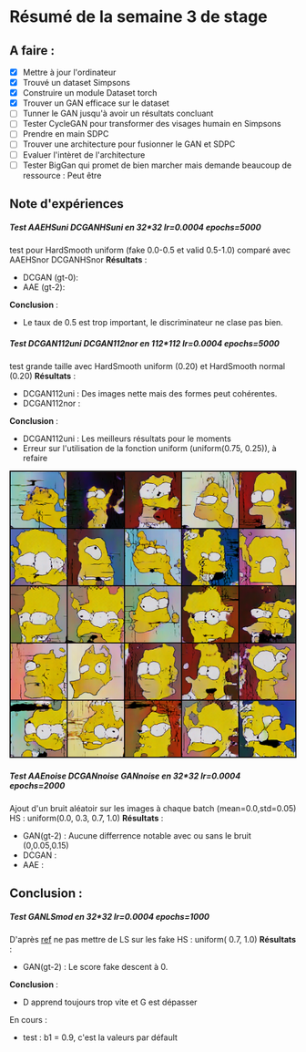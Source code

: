 # Résumé de la semaine 3 de stage


## A faire :

- [x]  Mettre à jour l'ordinateur
- [x]  Trouvé un dataset Simpsons
- [x]  Construire un module Dataset torch
- [x]  Trouver un GAN efficace sur le dataset
- [ ] Tunner le GAN jusqu'à avoir un résultats concluant
- [ ] Tester CycleGAN pour transformer des visages humain en Simpsons
- [ ] Prendre en main SDPC
- [ ] Trouver une architecture pour fusionner le GAN et SDPC
- [ ] Evaluer l'intèret de l'architecture
- [ ] Tester BigGan qui promet de bien marcher mais demande beaucoup de ressource : Peut être

## Note d'expériences

##### Test AAEHSuni DCGANHSuni en 32*32 lr=0.0004 epochs=5000
test pour HardSmooth uniform (fake 0.0-0.5 et valid 0.5-1.0) comparé avec AAEHSnor DCGANHSnor
__Résultats__ :
  - DCGAN (gt-0):
  - AAE  (gt-2):

__Conclusion__ :
  - Le taux de 0.5 est trop important, le discriminateur ne clase pas bien.

##### Test DCGAN112uni DCGAN112nor en 112*112 lr=0.0004 epochs=5000
test grande taille avec HardSmooth uniform (0.20) et HardSmooth normal (0.20)
__Résultats__ :
  - DCGAN112uni  : Des images nette mais des formes peut cohérentes.
  - DCGAN112nor  :

__Conclusion__ :
  - DCGAN112uni : Les meilleurs résultats pour le moments
  - Erreur sur l'utilisation de la fonction uniform (uniform(0.75, 0.25)), à refaire

![W3_dcgan final](W3_dcgan/final.png "DCGAN")

##### Test AAEnoise DCGANnoise GANnoise en 32*32 lr=0.0004 epochs=2000
Ajout d'un bruit aléatoir sur les images à chaque batch (mean=0.0,std=0.05)
HS : uniform(0.0, 0.3, 0.7, 1.0)
__Résultats__ :
  - GAN(gt-2) : Aucune differrence notable avec ou sans le bruit (0,0.05,0.15)
  - DCGAN :
  - AAE  :

__Conclusion__ :
  -

##### Test GANLSmod en 32*32 lr=0.0004 epochs=1000
D'après [ref](https://github.com/soumith/ganhacks/issues/41) ne pas mettre de LS sur les fake
HS : uniform( 0.7, 1.0)
__Résultats__ :
  - GAN(gt-2) : Le score fake descent à 0.

__Conclusion__ :
  - D apprend toujours trop vite et G est dépasser


En cours :
  - test : b1 = 0.9, c'est la valeurs par défault
